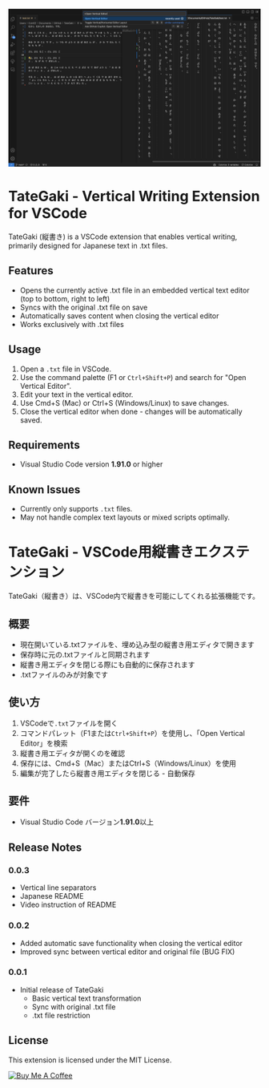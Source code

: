 ![Image](assets/sample.png)

# TateGaki - Vertical Writing Extension for VSCode

TateGaki (縦書き) is a VSCode extension that enables vertical writing, primarily designed for Japanese text in .txt files.

## Features

- Opens the currently active .txt file in an embedded vertical text editor (top to bottom, right to left)
- Syncs with the original .txt file on save
- Automatically saves content when closing the vertical editor
- Works exclusively with .txt files

## Usage

1. Open a `.txt` file in VSCode.
2. Use the command palette (F1 or `Ctrl+Shift+P`) and search for "Open Vertical Editor".
3. Edit your text in the vertical editor.
4. Use Cmd+S (Mac) or Ctrl+S (Windows/Linux) to save changes.
5. Close the vertical editor when done - changes will be automatically saved.

## Requirements

- Visual Studio Code version **1.91.0** or higher

## Known Issues

- Currently only supports `.txt` files.
- May not handle complex text layouts or mixed scripts optimally.


# TateGaki - VSCode用縦書きエクステンション

TateGaki（縦書き）は、VSCode内で縦書きを可能にしてくれる拡張機能です。

## 概要

- 現在開いている.txtファイルを、埋め込み型の縦書き用エディタで開きます
- 保存時に元の.txtファイルと同期されます
- 縦書き用エディタを閉じる際にも自動的に保存されます
- .txtファイルのみが対象です

## 使い方

1. VSCodeで`.txt`ファイルを開く
2. コマンドパレット（F1または`Ctrl+Shift+P`）を使用し、「Open Vertical Editor」を検索
3. 縦書き用エディタが開くのを確認
4. 保存には、Cmd+S（Mac）またはCtrl+S（Windows/Linux）を使用
5. 編集が完了したら縦書き用エディタを閉じる - 自動保存

## 要件

- Visual Studio Code バージョン**1.91.0**以上


## Release Notes

### 0.0.3

- Vertical line separators
- Japanese README
- Video instruction of README

### 0.0.2

- Added automatic save functionality when closing the vertical editor
- Improved sync between vertical editor and original file (BUG FIX)

### 0.0.1

- Initial release of TateGaki
  - Basic vertical text transformation
  - Sync with original .txt file
  - .txt file restriction

## License

This extension is licensed under the MIT License.

[![Buy Me A Coffee](https://www.buymeacoffee.com/assets/img/custom_images/orange_img.png)](https://www.buymeacoffee.com/extensions)